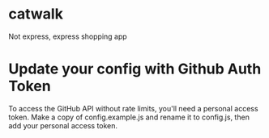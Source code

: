 # catwalk
Not express, express shopping app

# Update your config with Github Auth Token
To access the GitHub API without rate limits, you'll need a personal access token. Make a copy of config.example.js and rename it to config.js, then add your personal access token.